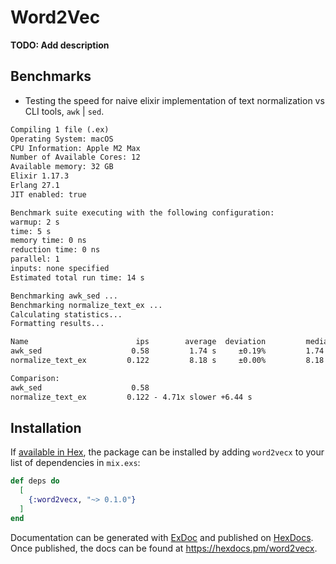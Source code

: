 # Word2Vec

**TODO: Add description**

## Benchmarks 

- Testing the speed for naive elixir implementation of text normalization vs CLI tools, `awk` | `sed`.

```markdown
Compiling 1 file (.ex)
Operating System: macOS
CPU Information: Apple M2 Max
Number of Available Cores: 12
Available memory: 32 GB
Elixir 1.17.3
Erlang 27.1
JIT enabled: true

Benchmark suite executing with the following configuration:
warmup: 2 s
time: 5 s
memory time: 0 ns
reduction time: 0 ns
parallel: 1
inputs: none specified
Estimated total run time: 14 s

Benchmarking awk_sed ...
Benchmarking normalize_text_ex ...
Calculating statistics...
Formatting results...

Name                        ips        average  deviation         median         99th %
awk_sed                    0.58         1.74 s     ±0.19%         1.74 s         1.74 s
normalize_text_ex         0.122         8.18 s     ±0.00%         8.18 s         8.18 s

Comparison: 
awk_sed                    0.58
normalize_text_ex         0.122 - 4.71x slower +6.44 s
```

## Installation

If [available in Hex](https://hex.pm/docs/publish), the package can be installed
by adding `word2vecx` to your list of dependencies in `mix.exs`:

```elixir
def deps do
  [
    {:word2vecx, "~> 0.1.0"}
  ]
end
```

Documentation can be generated with [ExDoc](https://github.com/elixir-lang/ex_doc)
and published on [HexDocs](https://hexdocs.pm). Once published, the docs can
be found at <https://hexdocs.pm/word2vecx>.

